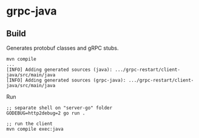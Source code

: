 # grpc-java

## Build


Generates protobuf classes and gRPC stubs.

```shell
mvn compile
...
[INFO] Adding generated sources (java): .../grpc-restart/client-java/src/main/java
[INFO] Adding generated sources (grpc-java): .../grpc-restart/client-java/src/main/java
```

Run

```
;; separate shell on "server-go" folder
GODEBUG=http2debug=2 go run .

;; run the client
mvn compile exec:java
```
